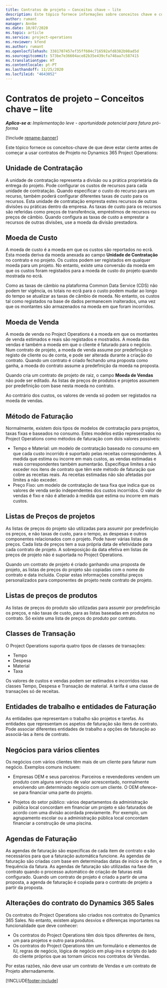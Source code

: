 ```yaml
---
title: Contratos de projeto – Conceitos chave – lite
description: Este tópico fornece informações sobre conceitos chave e contratos de projetos.
author: rumant
manager: Annbe
ms.date: 10/07/2020
ms.topic: article
ms.service: project-operations
ms.reviewer: kfend
ms.author: rumant
ms.openlocfilehash: 3381707457ef35ff604c716592afd8382b98ad5d
ms.sourcegitcommit: 573be7e36604ace82b35e439cfa748aa7c587415
ms.translationtype: HT
ms.contentlocale: pt-PT
ms.lasthandoff: 11/25/2020
ms.locfileid: "4643052"
---
```

# <a name="project-contracts---key-concepts---lite"></a>Contratos de projeto – Conceitos chave – lite

_**Aplica-se a:** Implementação leve - oportunidade potencial para fatura pró-forma_

[!include [rename-banner](~/includes/cc-data-platform-banner.md)]

Este tópico fornece os conceitos-chave de que deve estar ciente antes de começar a usar contratos de Projeto no Dynamics 365 Project Operations:

## <a name="contracting-unit"></a>Unidade de Contratação

A unidade de contratação representa a divisão ou a prática proprietária da entrega do projeto. Pode configurar os custos de recursos para cada unidade de contratação. Quando especificar o custo do recurso para um recurso, também poderá configurar diferentes taxas de custo para os recursos. Esta unidade de contratação empresta estes recursos de outras divisões ou práticas dentro da empresa. As taxas de custo para os recursos são referidas como preços de transferência, empréstimos de recursos ou preços de câmbio. Quando configura as taxas de custo a emprestar a recursos de outras divisões, use a moeda da divisão prestadora.

## <a name="cost-currency"></a>Moeda de Custo

A moeda de custo é a moeda em que os custos são reportados no ecrã. Esta moeda deriva da moeda anexada ao campo **Unidade de Contratação** no contrato e no projeto. Os custos podem ser registados em qualquer moeda para um projeto. No entanto, existe uma conversão da moeda em que os custos foram registados para a moeda de custo do projeto quando mostrada no ecrã.

Como as taxas de câmbio na plataforma Common Data Service (CDS) não podem ter vigência, os totais no ecrã para o custo podem mudar ao longo do tempo se atualizar as taxas de câmbio de moeda. No entanto, os custos tal como registados na base de dados permanecem inalterados, uma vez que os montantes são armazenados na moeda em que foram incorridos.

## <a name="sales-currency"></a>Moeda de Venda

A moeda de venda no Project Operations é a moeda em que os montantes de venda estimados e reais são registados e mostrados. A moeda das vendas é também a moeda em que o cliente é faturado para o negócio. Num contrato de projeto, a moeda de venda assume por predefinição o registo de cliente ou de conta, e pode ser alterada durante a criação do contrato. Quando um contrato é criado fechando uma proposta como ganha, a moeda do contrato assume a predefinição da moeda na proposta.

Quando cria um contrato de projeto de raiz, o campo **Moeda de Vendas** não pode ser editado. As listas de preços de produtos e projetos assumem por predefinição com base nesta moeda no contrato.

Ao contrário dos custos, os valores de venda só podem ser registados na moeda de vendas.

## <a name="billing-method"></a>Método de Faturação

Normalmente, existem dois tipos de modelos de contratação para projetos, taxas fixas e baseados no consumo. Estes modelos estão representados no Project Operations como métodos de faturação com dois valores possíveis:

- Tempo e Material: um modelo de contratação baseado no consumo em que cada custo incorrido é suportado pelas receitas correspondentes. À medida que estima ou incorre em mais custos, as vendas estimadas e reais correspondentes também aumentarão. Especifique limites a não exceder nos itens de contrato que têm este método de faturação que cobre as receitas reais. As receitas estimadas não são afetadas por limites a não exceder.
- Preço Fixo: um modelo de contratação de taxa fixa que indica que os valores de venda serão independentes dos custos incorridos. O valor de vendas é fixo e não é alterado à medida que estima ou incorre em mais custos.

## <a name="project-price-lists"></a>Listas de Preços de projetos

As listas de preços do projeto são utilizadas para assumir por predefinição os preços, e não taxas de custo, para o tempo, as despesas e outros componentes relacionados com o projeto. Pode haver várias listas de preços. Cada lista de preços tem a sua própria data de efetividade para cada contrato de projeto. A sobreposição da data efetiva em listas de preços de projeto não é suportada no Project Operations.

Quando um contrato de projeto é criado ganhando uma proposta de projeto, as listas de preços do projeto são copiadas com o nome do contrato e data incluída. Copiar estas informações constitui preços personalizados para componentes de projeto neste contrato de projeto.

## <a name="product-price-lists"></a>Listas de preços de produtos

As listas de preços do produto são utilizadas para assumir por predefinição os preços, e não taxas de custo, para as listas baseadas em produtos no contrato. Só existe uma lista de preços do produto por contrato.

## <a name="transaction-classes"></a>Classes de Transação

O Project Operations suporta quatro tipos de classes de transações:

- Tempo
- Despesa
- Material
- Taxa

Os valores de custos e vendas podem ser estimados e incorridos nas classes Tempo, Despesa e Transação de material. A tarifa é uma classe de transações só de receitas.

## <a name="work-entities-and-billing-entities"></a>Entidades de trabalho e entidades de Faturação

As entidades que representam o trabalho são projetos e tarefas. As entidades que representam os aspetos de faturação são itens de contrato. Pode associar diferentes entidades de trabalho a opções de faturação ao associá-las a itens de contrato.

## <a name="multi-customer-deals"></a>Negócios para vários clientes

Os negócios com vários clientes têm mais de um cliente para faturar num negócio. Exemplos comuns incluem:

- Empresas OEM e seus parceiros: Parceiros e revendedores vendem um produto com alguns serviços de valor acrescentado, normalmente envolvendo um determinado negócio com um cliente. O OEM oferece-se para financiar uma parte do projeto. 

- Projetos do setor público: vários departamentos da administração pública local concordam em financiar um projeto e são faturados de acordo com uma divisão acordada previamente. Por exemplo, um agrupamento escolar ou a administração pública local concordam financiar a construção de uma piscina.

## <a name="invoice-schedules"></a>Agendas de Faturação

As agendas de faturação são específicas de cada item de contrato e são necessários para que a faturação automática funcione. As agendas de faturação são criadas com base em determinadas datas de início e de fim, e frequência da fatura. As agendas de faturação são utilizadas na fase de contrato quando o processo automático de criação de faturas está configurado. Quando um contrato de projeto é criado a partir de uma proposta, a agenda de faturação é copiada para o contrato de projeto a partir da proposta.

## <a name="changes-from-the-dynamics-365-sales-contract"></a>Alterações do contrato do Dynamics 365 Sales

Os contratos do Project Operations são criados nos contratos do Dynamics 365 Sales. No entanto, existem alguns desvios e diferenças importantes na funcionalidade que deve conhecer:

- Os contratos do Project Operations têm dois tipos diferentes de itens, um para projetos e outro para produtos.
- Os contratos do Project Operations têm um formulário e elementos de IU, regras de negócio, lógica de negócio em plug-ins e scripts do lado do cliente próprios que as tornam únicos nos contratos de Vendas.

Por estas razões, não deve usar um contrato de Vendas e um contrato de Projeto alternadamente.


[!INCLUDE[footer-include](../../includes/footer-banner.md)]